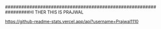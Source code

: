 #################################################################HI THER
THIS IS PRAJWAL 

https://github-readme-stats.vercel.app/api?username=Prajwal1110









